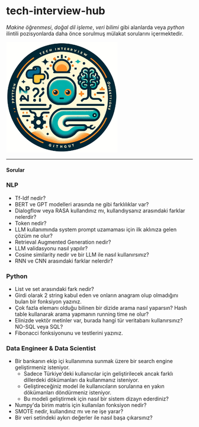 # tech-interview-hub

*Makine öğrenmesi*, *doğal dil işleme*, *veri bilimi* gibi alanlarda veya *python* ilintili pozisyonlarda daha önce
sorulmuş mülakat sorularını içermektedir.

<img src="./assets/dalle_icon.png" width="300" height="300">

---

#### Sorular

### NLP

- Tf-Idf nedir?
- BERT ve GPT modelleri arasında ne gibi farklılıklar var?
- Dialogflow veya RASA kullandınız mı, kullandıysanız arasındaki farklar nelerdir?
- Token nedir?
- LLM kullanımında system prompt uzamaması için ilk aklınıza gelen çözüm ne olur?
- Retrieval Augmented Generation nedir?
- LLM validasyonu nasıl yapılır?
- Cosine similarity nedir ve bir LLM ile nasıl kullanırsınız?
- RNN ve CNN arasındaki farklar nelerdir?

### Python

- List ve set arasındaki fark nedir?
- Girdi olarak 2 string kabul eden ve onların anagram olup olmadığını bulan bir fonksiyon yazınız.
- Çok fazla elemanı olduğu bilinen bir dizide arama nasıl yaparsın? Hash table kullanarak arama yapmanın running time ne
  olur?
- Elinizde vektör metinler var, burada hangi tür veritabanı kullanırsınız? NO-SQL veya SQL?
- Fibonacci fonksiyonunu ve testlerini yazınız.

### Data Engineer & Data Scientist

- Bir bankanın ekip içi kullanımına sunmak üzere bir search engine geliştirmeniz isteniyor.
    - Sadece Türkiye'deki kullanıcılar için geliştirilecek ancak farklı dillerdeki dökümanları da kullanmanız isteniyor.
    - Geliştireceğiniz model ile kullanıcıların sorularına en yakın dökümanları döndürmeniz isteniyor.
    - Bu modeli geliştirmek için nasıl bir sistem dizayn ederdiniz?
- Numpy'da birim matris için kullanılan fonksiyon nedir?
- SMOTE nedir, kullandınız mı ve ne işe yarar?
- Bir veri setindeki aykırı değerler ile nasıl başa çıkarsınız?
